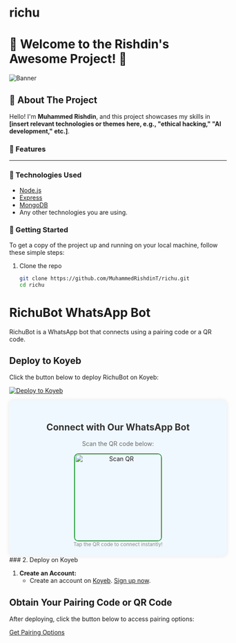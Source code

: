 # richu
# 🌟 Welcome to the **Rishdin's Awesome Project**! 🌟

![Banner](https://example.com/banner-image.jpg) <!-- Replace with your actual banner image URL -->

## 🚀 About The Project

Hello! I'm **Muhammed Rishdin**, and this project showcases my skills in **[insert relevant technologies or themes here, e.g., "ethical hacking," "AI development," etc.]**. 

### 🎯 Features
**********

### 🔧 Technologies Used

- [Node.js](https://nodejs.org/en/)
- [Express](https://expressjs.com/)
- [MongoDB](https://www.mongodb.com/)
- Any other technologies you are using.

### 📂 Getting Started

To get a copy of the project up and running on your local machine, follow these simple steps:

1. Clone the repo
   ```bash
   git clone https://github.com/MuhammedRishdinT/richu.git
   cd richu


# RichuBot WhatsApp Bot

RichuBot is a WhatsApp bot that connects using a pairing code or a QR code.

## Deploy to Koyeb

Click the button below to deploy RichuBot on Koyeb:

[![Deploy to Koyeb](https://raw.githubusercontent.com/koyeb/koyeb-button/master/button.svg)](https://app.koyeb.com/deploy?repository=https://github.com/MuhammedRishdinT/richu)

<div align="center" style="background-color: #f0f8ff; padding: 20px; border-radius: 10px; box-shadow: 0 0 10px rgba(0, 0, 0, 0.1);">
    <h2 style="color: #333;">Connect with Our WhatsApp Bot</h2>
    <p style="color: #666;">Scan the QR code below:</p>
    <a href="https://raganork.online/">
        <img src="https://i.imgur.com/dzPTA6u.png" alt="Scan QR" height="200" width="200" style="border: 2px solid #28a745; border-radius: 10px;" />
    </a>
    <br>
    <small style="color: #888;">Tap the QR code to connect instantly!</small>
</div>
### 2. Deploy on Koyeb

1. **Create an Account:**
   - Create an account on [Koyeb](https://app.koyeb.com/auth/signup). [Sign up now](https://app.koyeb.com/auth/signup).



## Obtain Your Pairing Code or QR Code

After deploying, click the button below to access pairing options:

[Get Pairing Options](https://muhammedrishdint.github.io/richu/pairing.html)
